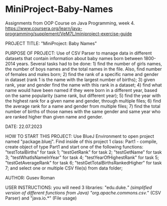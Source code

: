 # MiniProject-Baby-Names
Assignments from OOP Course on Java Programming, week 4. https://www.coursera.org/learn/java-programming/supplement/VeM7L/miniproject-exercise-guide

PROJECT TITLE: "MiniProject: Baby Names"

PURPOSE OF PROJECT: Use of CSV Parser to manage data in different datasets that 
                    contain information about baby names born between 1800-2014 years. 
                    Several tasks had to be done: 
                    1) find the number of girls names, the number of boys names and the 
                    total names in the file. Also, find number of females and males born; 
                    2) find the rank of a specific name and gender in dataset (rank 1 is the 
                    name with the largest number of births); 
                    3) given rank, year and gender find the name with this rank in a dataset; 
                    4) find what name would have been named if they were born in a different 
                    year, based on the same popularity (same rank, but different year); 
                    5) find the year with the highest rank for a given name and gender, through
                    multiple files; 
                    6) find the average rank for a name and gender from multiple files;
                    7) find the total number of births of those names with the same gender and 
                    same year who are ranked higher than given name and gender.

DATE: 22.07.2023

HOW TO START THIS PROJECT: Use BlueJ Environment to open project named "package.bluej". 
                           Find inside of this project 1 class: Part1 - compile, 
                           create object of type Part1 and start one of the following functions: 
                           "testTotalBirths" for task 1; 
                           "testGetRank" for task 2; 
                           "testGetName" for task 3; 
                           "testWhatIsNameInYear" for task 4; 
                           "testYearOfHighestRank" for task 5; 
                           "testGetAverageRank" for task 6;
                           "testGetTotalBirthsRankedHigher" for task 7;
                           and select one or multiple CSV file(s) from data folder;

AUTHOR: Gusev Roman

USER INSTRUCTIONS: you will need 3 libraries: 
                   "edu.duke.*" (simplified version of different functions from Java) 
                   "org.apache.commons.csv.*" (CSV Parser)
                   and "java.io.*" (File usage)

